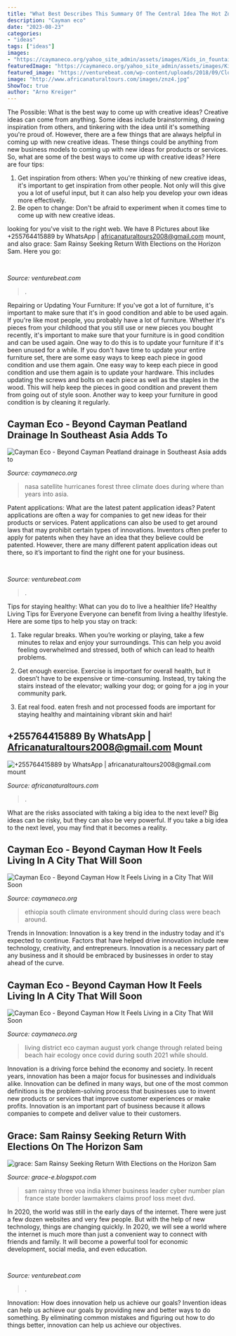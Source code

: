 ```yaml
---
title: "What Best Describes This Summary Of The Central Idea The Hot Zone : Sam Rainsy Three Voa India Khmer Business Leader Cyber Number Plan France State Border Lawmakers Claims Proof Loss Meet Dvd"
description: "Cayman eco"
date: "2023-08-23"
categories:
- "ideas"
tags: ["ideas"]
images:
- "https://caymaneco.org/yahoo_site_admin/assets/images/Kids_in_fountain.239105402_std.jpg"
featuredImage: "https://caymaneco.org/yahoo_site_admin/assets/images/Kids_in_fountain.239105402_std.jpg"
featured_image: "https://venturebeat.com/wp-content/uploads/2018/09/Close-up-shot-of-DON-system-and-Kuka-Robot-grasping-a-cup.jpg?w=800"
image: "http://www.africanaturaltours.com/images/znz4.jpg"
ShowToc: true
author: "Arno Kreiger"
---
```



The Possible: What is the best way to come up with creative ideas?
Creative ideas can come from anything. Some ideas include brainstorming, drawing inspiration from others, and tinkering with the idea until it's something you're proud of. However, there are a few things that are always helpful in coming up with new creative ideas. These things could be anything from new business models to coming up with new ideas for products or services. So, what are some of the best ways to come up with creative ideas? Here are four tips: 
1) Get inspiration from others: When you're thinking of new creative ideas, it's important to get inspiration from other people. Not only will this give you a lot of useful input, but it can also help you develop your own ideas more effectively. 
2) Be open to change: Don't be afraid to experiment when it comes time to come up with new creative ideas.

	

		
looking for  you've visit to the right web. We have 8 Pictures about  like +255764415889 by WhatsApp | africanaturaltours2008@gmail.com mount,  and also grace: Sam Rainsy Seeking Return With Elections on the Horizon Sam. Here you go:
		
    
## 

<img loading=lazy src="https://venturebeat.com/wp-content/uploads/2018/08/img_6395.jpg?w=578" onerror="this.onerror=null;this.src='https://tse3.mm.bing.net/th?id=OIP.TkvV2mCi8PKqgRKc3uBUlQHaFa&amp;pid=15.1';" alt="">

_Source: venturebeat.com_

>. 

	

Repairing or Updating Your Furniture: If you've got a lot of furniture, it's important to make sure that it's in good condition and able to be used again.
If you're like most people, you probably have a lot of furniture. Whether it's pieces from your childhood that you still use or new pieces you bought recently, it's important to make sure that your furniture is in good condition and can be used again. One way to do this is to update your furniture if it's been unused for a while. If you don't have time to update your entire furniture set, there are some easy ways to keep each piece in good condition and use them again. 
One easy way to keep each piece in good condition and use them again is to update your hardware. This includes updating the screws and bolts on each piece as well as the staples in the wood. This will help keep the pieces in good condition and prevent them from going out of style soon. Another way to keep your furniture in good condition is by cleaning it regularly.

    
## Cayman Eco - Beyond Cayman Peatland Drainage In Southeast Asia Adds To

<img loading=lazy src="https://caymaneco.org/yahoo_site_admin/assets/images/Satellite_of_3_Hurricanes_-_Photograph_VIIRS-Suomi_NPP-NASA.306230054_std.jpg" onerror="this.onerror=null;this.src='https://tse4.mm.bing.net/th?id=OIP.cafIIuXrDIZYI6nTdgQB7QHaE7&amp;pid=15.1';" alt="Cayman Eco - Beyond Cayman Peatland drainage in Southeast Asia adds to">

_Source: caymaneco.org_

>nasa satellite hurricanes forest three climate does during where than years into asia. 

	

Patent applications: What are the latest patent application ideas?
Patent applications are often a way for companies to get new ideas for their products or services. Patent applications can also be used to get around laws that may prohibit certain types of innovations. 
Inventors often prefer to apply for patents when they have an idea that they believe could be patented. However, there are many different patent application ideas out there, so it’s important to find the right one for your business.

    
## 

<img loading=lazy src="https://venturebeat.com/wp-content/uploads/2018/09/Close-up-shot-of-DON-system-and-Kuka-Robot-grasping-a-cup.jpg?w=800" onerror="this.onerror=null;this.src='https://tse1.mm.bing.net/th?id=OIP.D87VygAA5O2X6Wt9jObWwQHaFj&amp;pid=15.1';" alt="">

_Source: venturebeat.com_

>. 

	

Tips for staying healthy: What can you do to live a healthier life?
Healthy Living Tips for Everyone
Everyone can benefit from living a healthy lifestyle. Here are some tips to help you stay on track:

1. Take regular breaks. When you’re working or playing, take a few minutes to relax and enjoy your surroundings. This can help you avoid feeling overwhelmed and stressed, both of which can lead to health problems.

2. Get enough exercise. Exercise is important for overall health, but it doesn’t have to be expensive or time-consuming. Instead, try taking the stairs instead of the elevator; walking your dog; or going for a jog in your community park.

3. Eat real food. eaten fresh and not processed foods are important for staying healthy and maintaining vibrant skin and hair!

    
## +255764415889 By WhatsApp | Africanaturaltours2008@gmail.com Mount

<img loading=lazy src="http://www.africanaturaltours.com/images/znz4.jpg" onerror="this.onerror=null;this.src='https://tse1.mm.bing.net/th?id=OIP.5I6DnonBgz2LBZc9NVWBmQHaD9&amp;pid=15.1';" alt="+255764415889 by WhatsApp | africanaturaltours2008@gmail.com mount">

_Source: africanaturaltours.com_

>. 

	

What are the risks associated with taking a big idea to the next level?
Big ideas can be risky, but they can also be very powerful. If you take a big idea to the next level, you may find that it becomes a reality.

    
## Cayman Eco - Beyond Cayman How It Feels Living In A City That Will Soon

<img loading=lazy src="https://www.caymaneco.org/yahoo_site_admin/assets/images/Ethiopia_Treets_-_SmithsonianMag.21475141_std.com" onerror="this.onerror=null;this.src='https://tse4.mm.bing.net/th?id=OIP.Kupzzbmcr-EZ6bXr1oPFcwAAAA&amp;pid=15.1';" alt="Cayman Eco - Beyond Cayman How It Feels Living in a City That Will Soon">

_Source: caymaneco.org_

>ethiopia south climate environment should during class were beach around. 

	

Trends in Innovation:
Innovation is a key trend in the industry today and it's expected to continue. Factors that have helped drive innovation include new technology, creativity, and entrepreneurs. Innovation is a necessary part of any business and it should be embraced by businesses in order to stay ahead of the curve.

    
## Cayman Eco - Beyond Cayman How It Feels Living In A City That Will Soon

<img loading=lazy src="https://caymaneco.org/yahoo_site_admin/assets/images/Kids_in_fountain.239105402_std.jpg" onerror="this.onerror=null;this.src='https://tse4.mm.bing.net/th?id=OIP.foRH9uqCH06XaRBpD4Ur3wHaEu&amp;pid=15.1';" alt="Cayman Eco - Beyond Cayman How It Feels Living in a City That Will Soon">

_Source: caymaneco.org_

>living district eco cayman august york change through related being beach hair ecology once covid during south 2021 while should. 

	

Innovation is a driving force behind the economy and society. In recent years, innovation has been a major focus for businesses and individuals alike. Innovation can be defined in many ways, but one of the most common definitions is the problem-solving process that businesses use to invent new products or services that improve customer experiences or make profits. Innovation is an important part of business because it allows companies to compete and deliver value to their customers.

    
## Grace: Sam Rainsy Seeking Return With Elections On The Horizon Sam

<img loading=lazy src="https://2.bp.blogspot.com/_hqgVFA7RYE4/TJqRGs57IBI/AAAAAAAAD4k/EIa9obwFqD0/s400/Sam+Rainsy+on+VOA.jpg" onerror="this.onerror=null;this.src='https://tse3.mm.bing.net/th?id=OIP.oAt2yS-gylY_S0UaWHNL_AAAAA&amp;pid=15.1';" alt="grace: Sam Rainsy Seeking Return With Elections on the Horizon Sam">

_Source: grace-e.blogspot.com_

>sam rainsy three voa india khmer business leader cyber number plan france state border lawmakers claims proof loss meet dvd. 

	

In 2020, the world was still in the early days of the internet. There were just a few dozen websites and very few people. But with the help of new technology, things are changing quickly. In 2020, we will see a world where the internet is much more than just a convenient way to connect with friends and family. It will become a powerful tool for economic development, social media, and even education.

    
## 

<img loading=lazy src="https://venturebeat.com/wp-content/uploads/2018/12/richard.png?w=500" onerror="this.onerror=null;this.src='https://tse4.mm.bing.net/th?id=OIP.yfOaGfZWtb8YGzFjNtSr2gHaEe&amp;pid=15.1';" alt="">

_Source: venturebeat.com_

>. 

	

Innovation: How does innovation help us achieve our goals?
Invention ideas can help us achieve our goals by providing new and better ways to do something. By eliminating common mistakes and figuring out how to do things better, innovation can help us achieve our objectives.

